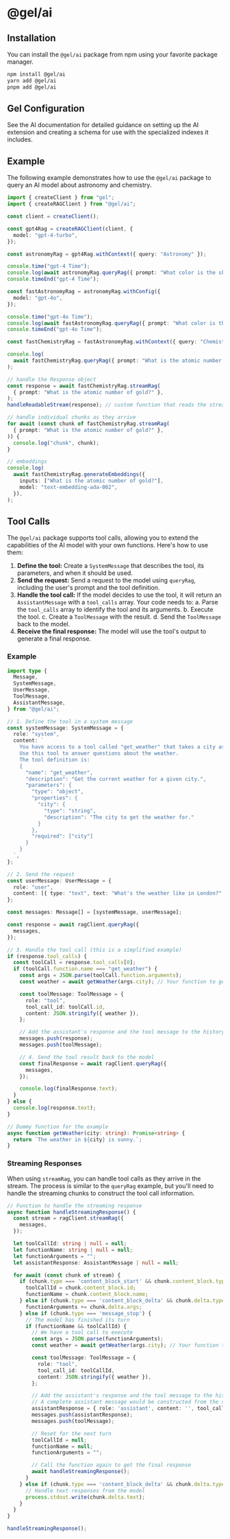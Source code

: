 # @gel/ai

## Installation

You can install the `@gel/ai` package from npm using your favorite package manager.

```bash
npm install @gel/ai
yarn add @gel/ai
pnpm add @gel/ai
```

## Gel Configuration

See the AI documentation for detailed guidance on setting up the AI extension and creating a schema for use with the specialized indexes it includes.

## Example

The following example demonstrates how to use the `@gel/ai` package to query an AI model about astronomy and chemistry.

```typescript
import { createClient } from "gel";
import { createRAGClient } from "@gel/ai";

const client = createClient();

const gpt4Rag = createRAGClient(client, {
  model: "gpt-4-turbo",
});

const astronomyRag = gpt4Rag.withContext({ query: "Astronomy" });

console.time("gpt-4 Time");
console.log(await astronomyRag.queryRag({ prompt: "What color is the sky on Mars?" }));
console.timeEnd("gpt-4 Time");

const fastAstronomyRag = astronomyRag.withConfig({
  model: "gpt-4o",
});

console.time("gpt-4o Time");
console.log(await fastAstronomyRag.queryRag({ prompt: "What color is the sky on Mars?" }));
console.timeEnd("gpt-4o Time");

const fastChemistryRag = fastAstronomyRag.withContext({ query: "Chemistry" });

console.log(
  await fastChemistryRag.queryRag({ prompt: "What is the atomic number of gold?" }),
);

// handle the Response object
const response = await fastChemistryRag.streamRag(
  { prompt: "What is the atomic number of gold?" },
);
handleReadableStream(response); // custom function that reads the stream

// handle individual chunks as they arrive
for await (const chunk of fastChemistryRag.streamRag(
  { prompt: "What is the atomic number of gold?" },
)) {
  console.log("chunk", chunk);
}

// embeddings
console.log(
  await fastChemistryRag.generateEmbeddings({
    inputs: ["What is the atomic number of gold?"],
    model: "text-embedding-ada-002",
  }),
);
```

## Tool Calls

The `@gel/ai` package supports tool calls, allowing you to extend the capabilities of the AI model with your own functions. Here's how to use them:

1.  **Define the tool:** Create a `SystemMessage` that describes the tool, its parameters, and when it should be used.
2.  **Send the request:** Send a request to the model using `queryRag`, including the user's prompt and the tool definition.
3.  **Handle the tool call:** If the model decides to use the tool, it will return an `AssistantMessage` with a `tool_calls` array. Your code needs to:
    a.  Parse the `tool_calls` array to identify the tool and its arguments.
    b.  Execute the tool.
    c.  Create a `ToolMessage` with the result.
    d.  Send the `ToolMessage` back to the model.
4.  **Receive the final response:** The model will use the tool's output to generate a final response.

### Example

```typescript
import type {
  Message,
  SystemMessage,
  UserMessage,
  ToolMessage,
  AssistantMessage,
} from "@gel/ai";

// 1. Define the tool in a system message
const systemMessage: SystemMessage = {
  role: "system",
  content: `
    You have access to a tool called "get_weather" that takes a city as a parameter.
    Use this tool to answer questions about the weather.
    The tool definition is:
    {
      "name": "get_weather",
      "description": "Get the current weather for a given city.",
      "parameters": {
        "type": "object",
        "properties": {
          "city": {
            "type": "string",
            "description": "The city to get the weather for."
          }
        },
        "required": ["city"]
      }
    }
  `,
};

// 2. Send the request
const userMessage: UserMessage = {
  role: "user",
  content: [{ type: "text", text: "What's the weather like in London?" }],
};

const messages: Message[] = [systemMessage, userMessage];

const response = await ragClient.queryRag({
  messages,
});

// 3. Handle the tool call (this is a simplified example)
if (response.tool_calls) {
  const toolCall = response.tool_calls[0];
  if (toolCall.function.name === "get_weather") {
    const args = JSON.parse(toolCall.function.arguments);
    const weather = await getWeather(args.city); // Your function to get the weather

    const toolMessage: ToolMessage = {
      role: "tool",
      tool_call_id: toolCall.id,
      content: JSON.stringify({ weather }),
    };

    // Add the assistant's response and the tool message to the history
    messages.push(response);
    messages.push(toolMessage);

    // 4. Send the tool result back to the model
    const finalResponse = await ragClient.queryRag({
      messages,
    });

    console.log(finalResponse.text);
  }
} else {
  console.log(response.text);
}

// Dummy function for the example
async function getWeather(city: string): Promise<string> {
  return `The weather in ${city} is sunny.`;
}
```

### Streaming Responses

When using `streamRag`, you can handle tool calls as they arrive in the stream. The process is similar to the `queryRag` example, but you'll need to handle the streaming chunks to construct the tool call information.

```typescript
// Function to handle the streaming response
async function handleStreamingResponse() {
  const stream = ragClient.streamRag({
    messages,
  });

  let toolCallId: string | null = null;
  let functionName: string | null = null;
  let functionArguments = "";
  let assistantResponse: AssistantMessage | null = null;

  for await (const chunk of stream) {
    if (chunk.type === 'content_block_start' && chunk.content_block.type === 'tool_use') {
      toolCallId = chunk.content_block.id;
      functionName = chunk.content_block.name;
    } else if (chunk.type === 'content_block_delta' && chunk.delta.type === 'tool_call_delta') {
      functionArguments += chunk.delta.args;
    } else if (chunk.type === 'message_stop') {
      // The model has finished its turn
      if (functionName && toolCallId) {
        // We have a tool call to execute
        const args = JSON.parse(functionArguments);
        const weather = await getWeather(args.city); // Your function to get the weather

        const toolMessage: ToolMessage = {
          role: "tool",
          tool_call_id: toolCallId,
          content: JSON.stringify({ weather }),
        };

        // Add the assistant's response and the tool message to the history
        // A complete assistant message would be constructed from the stream
        assistantResponse = { role: 'assistant', content: '', tool_calls: [{ id: toolCallId, type: 'function', function: { name: functionName, arguments: functionArguments } }] };
        messages.push(assistantResponse);
        messages.push(toolMessage);

        // Reset for the next turn
        toolCallId = null;
        functionName = null;
        functionArguments = "";

        // Call the function again to get the final response
        await handleStreamingResponse();
      }
    } else if (chunk.type === 'content_block_delta' && chunk.delta.type === 'text_delta') {
      // Handle text responses from the model
      process.stdout.write(chunk.delta.text);
    }
  }
}

handleStreamingResponse();
```
